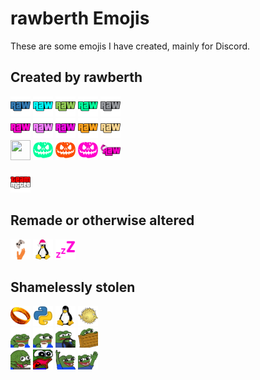 # rawberth Emojis

These are some emojis I have created, mainly for Discord.

## Created by rawberth
<img src="rawmojis/emblem/blue.png" width=32 height=32> <img src="rawmojis/emblem/cyan.png" width=32 height=32> <img src="rawmojis/emblem/grass.png" width=32 height=32> <img src="rawmojis/emblem/green.png" width=32 height=32> <img src="rawmojis/emblem/grey.png" width=32 height=32>
<br>
<img src="rawmojis/emblem/pink.png" width=32 height=32> <img src="rawmojis/emblem/_boost.png" width=32 height=32> <img src="rawmojis/emblem/_heist.png" width=32 height=32> <img src="rawmojis/emblem/_nomad.png" width=32 height=32> <img src="rawmojis/emblem/_rdogg.png" width=32 height=32>
<br>
<img src="rawmojis/halloween/emblem_cyan.png" width=32 height=32> <img src="rawmojis/halloween/emblem_green.png" width=32 height=32> <img src="rawmojis/halloween/emblem_orange.png" width=32 height=32> <img src="rawmojis/halloween/emblem_pink.png" width=32 height=32> <img src="rawmojis/christmas/emblem_pink.png" width=32 height=32>
<br>
<br>
<img src="created/mcceoteam.webp" width=32 height=32>

## Remade or otherwise altered
<img src="remade/gamersoutreach.webp" width=32 height=32> <img src="remade/linux_xmas.webp" width=32 height=32> <img src="remade/sleep.png" width=32 height=32>

## Shamelessly stolen
<img src="stolen/onering.webp" width=32 height=32> <img src="stolen/python.webp" width=32 height=32> <img src="stolen/linux.webp" width=32 height=32> <img src="stolen/openbsd.webp" width=32 height=32>
<br>
<img src="stolen/pepecoffeehiss.gif" width=32 height=32> <img src="stolen/pepecoffeelook.webp" width=32 height=32> <img src="stolen/pepedrive.gif" width=32 height=32> <img src="stolen/pepehide.webp" width=32 height=32>
<br>
<img src="stolen/pepekeybang.gif" width=32 height=32> <img src="stolen/pepeomg.webp" width=32 height=32> <img src="stolen/pepewaveover.gif" width=32 height=32> <img src="stolen/pepewaveside.gif" width=32 height=32>
